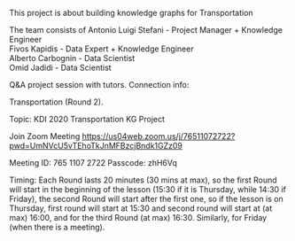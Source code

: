 This project is about building knowledge graphs for Transportation

The team consists of
Antonio Luigi Stefani - Project Manager + Knowledge Engineer\
Fivos Kapidis - Data Expert + Knowledge Engineer\
Alberto Carbognin - Data Scientist\
Omid Jadidi - Data Scientist

Q&A project session with tutors.
Connection info:

Transportation (Round 2).

Topic: KDI 2020 Transportation KG Project

Join Zoom Meeting
https://us04web.zoom.us/j/76511072722?pwd=UmNVcU5vTEhoTkJnMFBzcjBndk1GZz09

Meeting ID: 765 1107 2722
Passcode: zhH6Vq

Timing:
Each Round lasts 20 minutes (30 mins at max), so the first Round will start in the beginning of the lesson (15:30 if it is Thursday, while 14:30 if Friday), the second Round will start after the first one, so if the lesson is on Thursday, first round will start at 15:30 and second round will start at (at max) 16:00, and for the third Round (at max) 16:30. Similarly, for Friday (when there is a meeting).